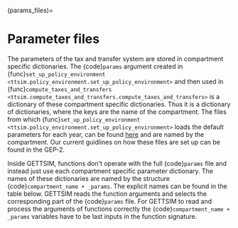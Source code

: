(params_files)=

# Parameter files

The parameters of the tax and transfer system are stored in compartment specific
dictionaries. The {code}`params` argument created in
{func}`set_up_policy_environment <ttsim.policy_environment.set_up_policy_environment>`
and then used in
{func}`compute_taxes_and_transfers <ttsim.compute_taxes_and_transfers.compute_taxes_and_transfers>`
is a dictionary of these compartment specific dictionaries. Thus it is a dictionary of
dictionaries, where the keys are the name of the compartment. The files from which
{func}`set_up_policy_environment <ttsim.policy_environment.set_up_policy_environment>`
loads the default parameters for each year, can be found
[here](https://github.com/iza-institute-of-labor-economics/gettsim/tree/main/gettsim/parameters)
and are named by the compartment. Our current guidlines on how these files are set up
can be found in the GEP-2.

Inside GETTSIM, functions don't operate with the full {code}`params` file and instead
just use each compartment specific parameter dictionary. The names of these dictionaries
are named by the structure {code}`compartment_name + _params`. The explicit names can be
found in the table below. GETTSIM reads the function arguments and selects the
corresponding part of the {code}`params` file. For GETTSIM to read and process the
arguments of functions correctly the {code}`compartment_name + _params` variables have
to be last inputs in the function signature.
